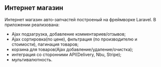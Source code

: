 ## Интернет магазин
Интернет магазин авто-запчастей построеный на фреймворке Laravel. В приложении реализована:
* Ajax подзагрузка, добавление комментариев/отзывов;
* Ajax сортировка(по цене), фильтрация (по производителю и стоимости), пагинация товаров;
* корзина для товаров(Ajax добавление/удаление/очистка);
* интеграция со сторонними API(Delivery, Nbu, Stripe);
* мультивалютность.